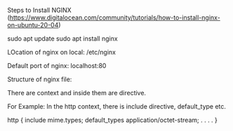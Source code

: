 Steps to Install NGINX (https://www.digitalocean.com/community/tutorials/how-to-install-nginx-on-ubuntu-20-04)

sudo apt update
sudo apt install nginx

LOcation of nginx on local: /etc/nginx

Default port of nginx: localhost:80

Structure of nginx file:

There are context and inside them are directive.

For Example: In the http context, there is include directive, default_type etc.

http {
	include	mime.types;
	default_types	application/octet-stream;
	.
	.
	.
	.
}

